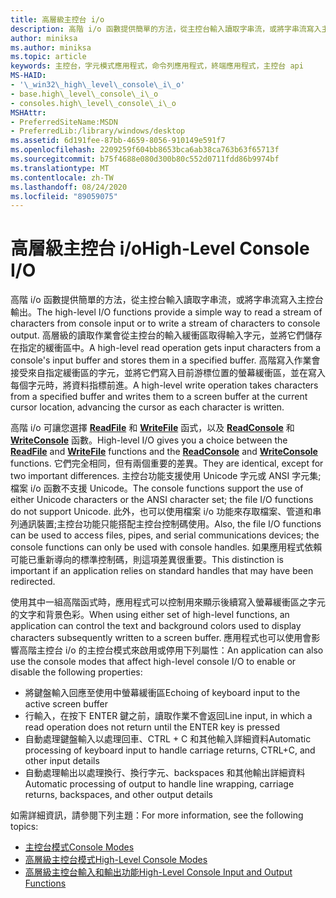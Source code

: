 ```yaml
---
title: 高層級主控台 i/o
description: 高階 i/o 函數提供簡單的方法，從主控台輸入讀取字串流，或將字串流寫入主控台輸出。
author: miniksa
ms.author: miniksa
ms.topic: article
keywords: 主控台，字元模式應用程式，命令列應用程式，終端應用程式，主控台 api
MS-HAID:
- '\_win32\_high\_level\_console\_i\_o'
- base.high\_level\_console\_i\_o
- consoles.high\_level\_console\_i\_o
MSHAttr:
- PreferredSiteName:MSDN
- PreferredLib:/library/windows/desktop
ms.assetid: 6d191fee-87bb-4659-8056-910149e591f7
ms.openlocfilehash: 2209259f604bb8653bca6ab38ca763b63f65713f
ms.sourcegitcommit: b75f4688e080d300b80c552d0711fdd86b9974bf
ms.translationtype: MT
ms.contentlocale: zh-TW
ms.lasthandoff: 08/24/2020
ms.locfileid: "89059075"
---
```

# <a name="high-level-console-io"></a><span data-ttu-id="57cb6-104">高層級主控台 i/o</span><span class="sxs-lookup"><span data-stu-id="57cb6-104">High-Level Console I/O</span></span>


<span data-ttu-id="57cb6-105">高階 i/o 函數提供簡單的方法，從主控台輸入讀取字串流，或將字串流寫入主控台輸出。</span><span class="sxs-lookup"><span data-stu-id="57cb6-105">The high-level I/O functions provide a simple way to read a stream of characters from console input or to write a stream of characters to console output.</span></span> <span data-ttu-id="57cb6-106">高層級的讀取作業會從主控台的輸入緩衝區取得輸入字元，並將它們儲存在指定的緩衝區中。</span><span class="sxs-lookup"><span data-stu-id="57cb6-106">A high-level read operation gets input characters from a console's input buffer and stores them in a specified buffer.</span></span> <span data-ttu-id="57cb6-107">高階寫入作業會接受來自指定緩衝區的字元，並將它們寫入目前游標位置的螢幕緩衝區，並在寫入每個字元時，將資料指標前進。</span><span class="sxs-lookup"><span data-stu-id="57cb6-107">A high-level write operation takes characters from a specified buffer and writes them to a screen buffer at the current cursor location, advancing the cursor as each character is written.</span></span>

<span data-ttu-id="57cb6-108">高階 i/o 可讓您選擇 [**ReadFile**](https://msdn.microsoft.com/library/windows/desktop/aa365467) 和 [**WriteFile**](https://msdn.microsoft.com/library/windows/desktop/aa365747) 函式，以及 [**ReadConsole**](readconsole.md) 和 [**WriteConsole**](writeconsole.md) 函數。</span><span class="sxs-lookup"><span data-stu-id="57cb6-108">High-level I/O gives you a choice between the [**ReadFile**](https://msdn.microsoft.com/library/windows/desktop/aa365467) and [**WriteFile**](https://msdn.microsoft.com/library/windows/desktop/aa365747) functions and the [**ReadConsole**](readconsole.md) and [**WriteConsole**](writeconsole.md) functions.</span></span> <span data-ttu-id="57cb6-109">它們完全相同，但有兩個重要的差異。</span><span class="sxs-lookup"><span data-stu-id="57cb6-109">They are identical, except for two important differences.</span></span> <span data-ttu-id="57cb6-110">主控台功能支援使用 Unicode 字元或 ANSI 字元集;檔案 i/o 函數不支援 Unicode。</span><span class="sxs-lookup"><span data-stu-id="57cb6-110">The console functions support the use of either Unicode characters or the ANSI character set; the file I/O functions do not support Unicode.</span></span> <span data-ttu-id="57cb6-111">此外，也可以使用檔案 i/o 功能來存取檔案、管道和串列通訊裝置;主控台功能只能搭配主控台控制碼使用。</span><span class="sxs-lookup"><span data-stu-id="57cb6-111">Also, the file I/O functions can be used to access files, pipes, and serial communications devices; the console functions can only be used with console handles.</span></span> <span data-ttu-id="57cb6-112">如果應用程式依賴可能已重新導向的標準控制碼，則這項差異很重要。</span><span class="sxs-lookup"><span data-stu-id="57cb6-112">This distinction is important if an application relies on standard handles that may have been redirected.</span></span>

<span data-ttu-id="57cb6-113">使用其中一組高階函式時，應用程式可以控制用來顯示後續寫入螢幕緩衝區之字元的文字和背景色彩。</span><span class="sxs-lookup"><span data-stu-id="57cb6-113">When using either set of high-level functions, an application can control the text and background colors used to display characters subsequently written to a screen buffer.</span></span> <span data-ttu-id="57cb6-114">應用程式也可以使用會影響高階主控台 i/o 的主控台模式來啟用或停用下列屬性：</span><span class="sxs-lookup"><span data-stu-id="57cb6-114">An application can also use the console modes that affect high-level console I/O to enable or disable the following properties:</span></span>

- <span data-ttu-id="57cb6-115">將鍵盤輸入回應至使用中螢幕緩衝區</span><span class="sxs-lookup"><span data-stu-id="57cb6-115">Echoing of keyboard input to the active screen buffer</span></span>
- <span data-ttu-id="57cb6-116">行輸入，在按下 ENTER 鍵之前，讀取作業不會返回</span><span class="sxs-lookup"><span data-stu-id="57cb6-116">Line input, in which a read operation does not return until the ENTER key is pressed</span></span>
- <span data-ttu-id="57cb6-117">自動處理鍵盤輸入以處理回車、CTRL + C 和其他輸入詳細資料</span><span class="sxs-lookup"><span data-stu-id="57cb6-117">Automatic processing of keyboard input to handle carriage returns, CTRL+C, and other input details</span></span>
- <span data-ttu-id="57cb6-118">自動處理輸出以處理換行、換行字元、backspaces 和其他輸出詳細資料</span><span class="sxs-lookup"><span data-stu-id="57cb6-118">Automatic processing of output to handle line wrapping, carriage returns, backspaces, and other output details</span></span>

<span data-ttu-id="57cb6-119">如需詳細資訊，請參閱下列主題：</span><span class="sxs-lookup"><span data-stu-id="57cb6-119">For more information, see the following topics:</span></span>

- [<span data-ttu-id="57cb6-120">主控台模式</span><span class="sxs-lookup"><span data-stu-id="57cb6-120">Console Modes</span></span>](console-modes.md)
- [<span data-ttu-id="57cb6-121">高層級主控台模式</span><span class="sxs-lookup"><span data-stu-id="57cb6-121">High-Level Console Modes</span></span>](high-level-console-modes.md)
- [<span data-ttu-id="57cb6-122">高層級主控台輸入和輸出功能</span><span class="sxs-lookup"><span data-stu-id="57cb6-122">High-Level Console Input and Output Functions</span></span>](high-level-console-input-and-output-functions.md)

 

 




